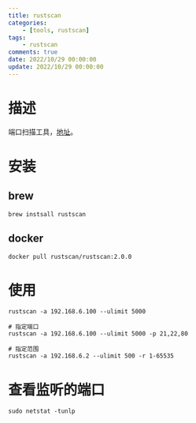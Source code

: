 ```yaml
---
title: rustscan
categories:
	- [tools, rustscan]
tags:
	- rustscan
comments: true
date: 2022/10/29 00:00:00
update: 2022/10/29 00:00:00
---
```


# 描述

端口扫描工具，[地址](https://github.com/RustScan/RustScan)。

# 安装

## brew

```shell
brew instsall rustscan
```

## docker

```shell
docker pull rustscan/rustscan:2.0.0
```

# 使用

```shell
rustscan -a 192.168.6.100 --ulimit 5000

# 指定端口
rustscan -a 192.168.6.100 --ulimit 5000 -p 21,22,80

# 指定范围
rustscan -a 192.168.6.2 --ulimit 500 -r 1-65535
```

# 查看监听的端口

```shell
sudo netstat -tunlp
```

